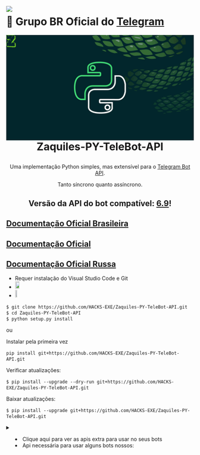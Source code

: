 [<img src= "https://besthqwallpapers.com/Uploads/10-4-2021/162207/thumb2-flag-of-brazil-honeycomb-art-brazil-hexagons-flag-brazil-3d-hexagons-art.jpg" width = "15%" align= "left">](https://t.me/ZaquilesPy)
# 📢 Grupo BR Oficial do [Telegram](https://t.me/ZaquilesPy)
[<img src= "https://github.com/HACKS-EXE/HACKS-EXE/blob/main/Capa%20canal%20Zaquiles%20PY%20gif%2002.gif" height = "auto" width = "auto" align= "right">](https://t.me/ZaquilesPy)

# <p align="center">Zaquiles-PY-TeleBot-API

<p align="center">Uma implementação Python simples, mas extensível para o <a href="https://core.telegram.org/bots/api">Telegram Bot API</a>.</p>
<p align="center">Tanto síncrono quanto assíncrono.</p>

## <p align="center">Versão da API do bot compatível: <a href="https://core.telegram.org/bots/api-changelog#september-22-2023">6.9</a>!

<h2><a href='https://github.com/HACKS-EXE/Zaquiles-PY-TeleBot-API'>Documentação Oficial Brasileira</a></h2>
<h2><a href='https://pytba.readthedocs.io/en/latest/index.html'>Documentação Oficial</a></h2>
<h2><a href='https://pytba.readthedocs.io/ru/latest/index.html'>Documentação Oficial Russa</a></h2>

* Requer instalação do Visual Studio Code e Git
* [<img src= "https://code.visualstudio.com/opengraphimg/opengraph-blog.png" height = "15%" width = "15%" align= "auto">](https://code.visualstudio.com/download)
* [<img src= "https://hermes.dio.me/articles/cover/f54fb5c2-a04f-4ee5-aaf2-14fd4336fbc1.png" height = "10%" width = "10%" align= "auto">](https://git-scm.com/downloads)

```
$ git clone https://github.com/HACKS-EXE/Zaquiles-PY-TeleBot-API.git
$ cd Zaquiles-PY-TeleBot-API
$ python setup.py install
```
ou

Instalar pela primeira vez
```
pip install git+https://github.com/HACKS-EXE/Zaquiles-PY-TeleBot-API.git
```

Verificar atualizações:
```
$ pip install --upgrade --dry-run git+https://github.com/HACKS-EXE/Zaquiles-PY-TeleBot-API.git
```
Baixar atualizações:
```
$ pip install --upgrade git+https://github.com/HACKS-EXE/Zaquiles-PY-TeleBot-API.git
```

<details>

```
pip install os
```
```
pip install pytubefix
```
```
pip install BytesIO
```
```
pip install requests
```
```
pip install urlparse
```
```
pip install BeautifulSoup
```
<summary>

- Clique aqui para ver as apis extra para usar no seus bots
- Api necessária para usar alguns bots nossos:

</summary>

</details>

